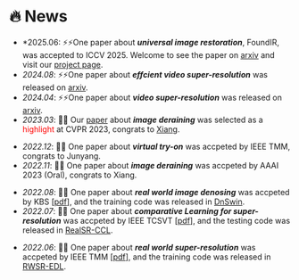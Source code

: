 # 🔥 News
- *2025.06: ⚡⚡One paper about ***universal image restoration***, FoundIR, was accepted to ICCV 2025. Welcome to see the paper on [arxiv](https://arxiv.org/abs/2412.01427) and visit our [project page](https://www.foundir.net).
- *2024.08*: ⚡⚡One paper about ***effcient video super-resolution*** was released on [arxiv](https://arxiv.org/abs/2408.14244).
- *2024.04*: ⚡⚡One paper about ***video super-resolution*** was released on [arxiv](https://arxiv.org/abs/2404.04745).
- *2023.03*: 🎉🎉 Our [paper](https://openaccess.thecvf.com/content/CVPR2023/html/Chen_Learning_a_Sparse_Transformer_Network_for_Effective_Image_Deraining_CVPR_2023_paper.html) about ***image deraining*** was selected as a <font color=red>highlight</font> at CVPR 2023, congrats to [Xiang](https://cschenxiang.github.io).
<!-- - *2023.03*: 🎉🎉 I was invited to serve as a reviewer for ICCV 2023. -->
<!-- - *2023.02*: 🎉🎉 One paper about ***image deraining*** was accpeted by CVPR 2023, congrats to Xiang. -->
- *2022.12*: 🎉🎉 One paper about ***virtual try-on*** was accpeted by IEEE TMM, congrats to Junyang.
- *2022.11*: 🎉🎉 One paper about ***image deraining*** was accpeted by AAAI 2023 (Oral), congrats to Xiang.
<!-- - *2022.10*: 🎉🎉 I was invited to serve as a reviewer for CVPR 2023. -->
- *2022.08*: 🎉🎉 One paper about ***real world image denosing*** was accpeted by KBS [[pdf](https://www.sciencedirect.com/science/article/pii/S0950705122009224?via%3Dihub)], and the training code was released in [DnSwin](https://github.com/House-Leo/DnSwin).
- *2022.07*: 🎉🎉 One paper about ***comparative Learning for super-resolution*** was accpeted by IEEE TCSVT [[pdf](https://ieeexplore.ieee.org/document/9847265)], and the testing code was released in [RealSR-CCL](https://github.com/House-Leo/RealSR-CCL).
<!-- - *2022.07*: ⚡⚡ We have released the [RealSR-Zero dataset](https://github.com/House-Leo/RealSR-Zero) for ***real-scene image SR*** testing. -->
- *2022.06*: 🎉🎉 One paper about ***real world super-resolution*** was accpeted by IEEE TMM [[pdf](https://ieeexplore.ieee.org/abstract/document/9792626/)], and the training code was released in [RWSR-EDL](https://github.com/House-Leo/RWSR-EDL).
<!-- - *2021.12*: 🎉🎉 I got the Ph.D offer from [Nanjing University of Science and Technology](http://www.njust.edu.cn/). -->